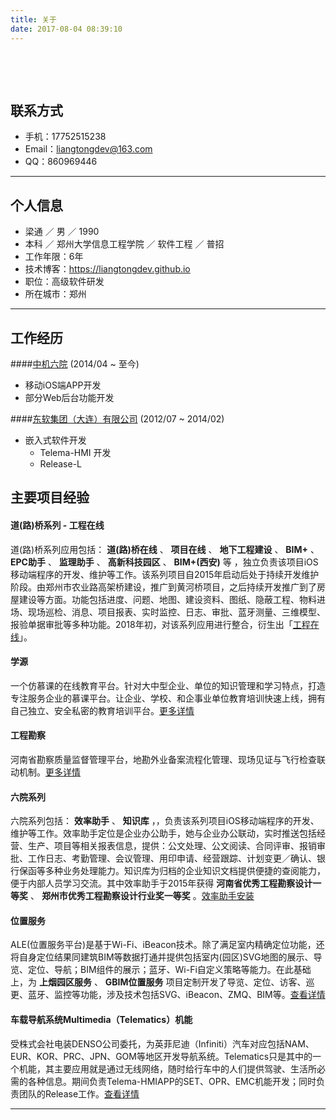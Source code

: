 ```yaml
---
title: 关于
date: 2017-08-04 08:39:10
---
```


​	

​	
## 联系方式

 - 手机：17752515238
 - Email：liangtongdev@163.com
 - QQ：860969446

---

## 个人信息

 - 梁通 ／ 男 ／ 1990
 - 本科 ／ 郑州大学信息工程学院 ／ 软件工程 ／ 普招
 - 工作年限：6年
 - 技术博客：https://liangtongdev.github.io
 - 职位：高级软件研发
 - 所在城市：郑州

---

## 工作经历

####[中机六院](http://sippr.cn/) (2014/04 ~ 至今)
 + 移动iOS端APP开发
 + 部分Web后台功能开发

####[东软集团（大连）有限公司](http://www.neusoft.com/cn/) (2012/07 ~ 2014/02)
 + 嵌入式软件开发
    + Telema-HMI 开发
    + Release-L

## 主要项目经验

#### 道(路)桥系列 - 工程在线

道(路)桥系列应用包括： **道(路)桥在线** 、 **项目在线** 、 **地下工程建设** 、 **BIM+** 、 **EPC助手** 、 **监理助手** 、 **高新科技园区** 、 **BIM+(西安)** 等 ，独立负责该项目iOS移动端程序的开发、维护等工作。该系列项目自2015年启动后处于持续开发维护阶段。由郑州市农业路高架桥建设，推广到黄河桥项目，之后持续开发推广到了房屋建设等方面。功能包括进度、问题、地图、建设资料、图纸、隐蔽工程、物料进场、现场巡检、消息、项目报表、实时监控、日志、审批、蓝牙测量、三维模型、报验单据审批等多种功能。2018年初，对该系列应用进行整合，衍生出「[工程在线](http://121.40.49.148/eepm)」。


#### 学源

一个仿慕课的在线教育平台。针对大中型企业、单位的知识管理和学习特点，打造专注服务企业的慕课平台。让企业、学校、和企事业单位教育培训快速上线，拥有自己独立、安全私密的教育培训平台。[更多详情](http://emooc.sippr.cn/)


#### 工程勘察

河南省勘察质量监督管理平台，地勘外业备案流程化管理、现场见证与飞行检查联动机制。[更多详情](http://hnkczl.hnjs.gov.cn/)


#### 六院系列

六院系列包括： **效率助手** 、 **知识库** ，，负责该系列项目iOS移动端程序的开发、维护等工作。效率助手定位是企业办公助手，她与企业办公联动，实时推送包括经营、生产、项目等相关报表信息，提供：公文处理、公文阅读、合同评审、报销审批、工作日志、考勤管理、会议管理、用印申请、经营跟踪、计划变更／确认、银行保函等多种业务处理能力。知识库为归档的企业知识文档提供便捷的查阅能力，便于内部人员学习交流。其中效率助手于2015年获得 **河南省优秀工程勘察设计一等奖** 、 **郑州市优秀工程勘察设计行业奖一等奖** 。[效率助手安装](http://eepm.sippr.cn/Assistant.html)

#### 位置服务

ALE(位置服务平台)是基于Wi-Fi、iBeacon技术。除了满足室内精确定位功能，还将自身定位结果同建筑BIM等数据打通并提供包括室内(园区)SVG地图的展示、导览、定位、导航；BIM组件的展示；蓝牙、Wi-Fi自定义策略等能力。在此基础上，为 **上烟园区服务** 、 **GBIM位置服务** 项目定制开发了导览、定位、访客、巡更、蓝牙、监控等功能，涉及技术包括SVG、iBeacon、ZMQ、BIM等。[查看详情](http://125.46.29.147:8860/ccs)






#### 车载导航系统Multimedia（Telematics）机能

受株式会社电装DENSO公司委托，为英菲尼迪（Infiniti）汽车对应包括NAM、EUR、KOR、PRC、JPN、GOM等地区开发导航系统。Telematics只是其中的一个机能，其主要应用就是通过无线网络，随时给行车中的人们提供驾驶、生活所必需的各种信息。期间负责Telema-HMIAPP的SET、OPR、EMC机能开发；同时负责团队的Release工作。[查看详情](http://www.infiniti.com.cn/)

---


